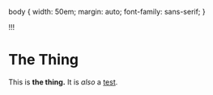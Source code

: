 body {
  width: 50em;
  margin: auto;
  font-family: sans-serif;
}

!!!

# The Thing

This is **the thing.** It is _also_ a [test](http://duckduckgo.com).
